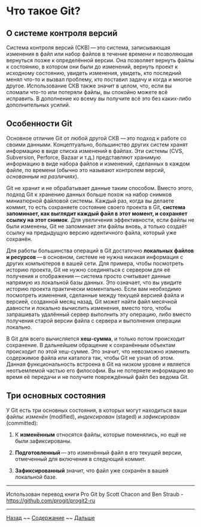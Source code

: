 # Что такое Git?

## О системе контроля версий
Система контроля версий (СКВ) — это система, записывающая изменения в файл или набор файлов в течение времени и позволяющая вернуться позже к определённой версии. Она позволяет вернуть файлы к состоянию, в котором они были до изменений, вернуть проект к исходному состоянию, увидеть изменения, увидеть, кто последний менял что-то и вызвал проблему, кто поставил задачу и когда и многое другое. Использование СКВ также значит в целом, что, если вы сломали что-то или потеряли файлы, вы спокойно можете всё исправить. В дополнение ко всему вы получите всё это без каких-либо дополнительных усилий.

## Особенности Git

Основное отличие Git от любой другой СКВ — это подход к работе со своими данными. Концептуально, большинство других систем хранят информацию в виде списка изменений в файлах. Эти системы (CVS, Subversion, Perforce, Bazaar и т.д.) представляют хранимую информацию в виде набора файлов и изменений, сделанных в каждом файле, по времени (обычно это называют контролем версий, *основанным на различиях*).

Git не хранит и не обрабатывает данные таким способом. Вместо этого, подход Git к хранению данных больше похож на набор снимков миниатюрной файловой системы. Каждый раз, когда вы делаете коммит, то есть сохраняете состояние своего проекта в Git, **система запоминает, как выглядит каждый файл в этот момент, и сохраняет ссылку на этот снимок**. Для увеличения эффективности, если файлы не были изменены, Git не запоминает эти файлы вновь, а только создаёт ссылку на предыдущую версию идентичного файла, который уже сохранён. 

Для работы большинства операций в Git достаточно **локальных файлов и ресурсов** — в основном, системе не нужна никакая информация с других компьютеров в вашей сети. Для примера, чтобы посмотреть историю проекта, Git не нужно соединяться с сервером для её получения и отображения — система просто считывает данные напрямую из локальной базы данных. Это означает, что вы увидите историю проекта практически моментально. Если вам необходимо посмотреть изменения, сделанные между текущей версией файла и версией, созданной месяц назад, Git может найти файл месячной давности и локально вычислить изменения, вместо того, чтобы запрашивать удалённый сервер выполнить эту операцию, либо вместо получения старой версии файла с сервера и выполнения операции локально.

В Git для всего вычисляется **хеш-сумма**, и только потом происходит сохранение. В дальнейшем обращение к сохранённым объектам происходит по этой хеш-сумме. Это значит, что невозможно изменить содержимое файла или каталога так, чтобы Git не узнал об этом. Данная функциональность встроена в Git на низком уровне и является неотъемлемой частью его философии. Вы не потеряете информацию во время её передачи и не получите повреждённый файл без ведома Git.

## Три основных состояния

У Git есть три основных состояния, в которых могут находиться ваши файлы: *изменён* (modified), *индексирован* (staged) и *зафиксирован* (committed):

1. К **изменённым** относятся файлы, которые поменялись, но ещё не были зафиксированы.

2. **Подготовленный** — это изменённый файл в его текущей версии, отмеченный для включения в следующий коммит.

3. **Зафиксированный** значит, что файл уже сохранён в вашей локальной базе.

***

Использован перевод книги Pro Git by Scott Chacon and Ben Straub - https://github.com/progit/progit2-ru

***

[Назад](./readme.md) ~~
[Содержание](./readme.md) ~~
[Дальше](./02-install.md)